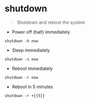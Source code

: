 # shutdown

> Shutdown and reboot the system

- Power off (halt) immediately

`shutdown -h now`

- Sleep immediately

`shutdown -s now`

- Reboot immediately

`shutdown -r now`

- Reboot in 5 minutes

`shutdown -r +{{5}}`

